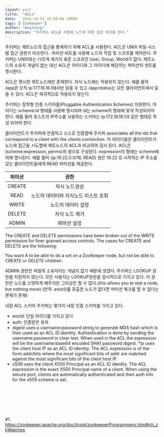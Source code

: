 ```yaml
---
layout: post
title:  "ACLs"
date:   2016-10-24 18:00:00 +0000
tags: ['Zookeeper']
author: "AngJoong"
description: "주키퍼는 ACL을 사용해 노드에 대한 접근 제어를 한다."
---
```


주키퍼는 제트노드의 접근을 통제하기 위해 ACL을 사용한다. ACL은 UNIX 파일 시스템 접근 권한가 비슷한다.: 퍼미션 비트를 사용해 노드의 작업 및 스코프를 제어한다. 주키퍼는 UNIX와는 다르게 세가지 표준 스코프인 User, Group, World가 없다. 제트노드의 소유자 개념이 없는 대신 ACL은 아이디와 그 아이디에 해당하는 퍼미션의 셋트를 명시한다.  
  
ACL은 명시한 제트노드에만 존재한다. 자식 노드에는 적용되지 않는다. 예를 들어 /app은 오직 ip:177.16.16.1에서만 읽을 수 있고 /app/status는 모든 클라이언트에서 읽을 수 있다. ACL은 재귀적으로 적용되지 않는다.  
  
주키퍼는 장착형 인증 스키마를(Pluggable Authentication Schemes) 지원한다. 아이디는 scheme:id 형태를 사용해 명시되며 id는 scheme의 형태에 맞게 작성되어야 한다. 예를 들어 호스트의 IP주소를 사용하는 스키마는 ip:172.16.16.1과 같은 형태로 작성 되어야 한다.  
  
클라이언트가 주키퍼에 연결하고 스스로 인증할때 주키퍼 associates all the ids that correspond to a client with the clients connection. 이 아이디들은 클라리언트가 노드에 접근을 시도할때 제트노드의 ACL과 비교하여 검사 된다. ACL은 (scheme:expression, perms)의 쌍으로 구성된다. expression의 형태는 scheme에 의해 명시된다. 예를 들어 (ip:19.22.0.0/16, READ) 쌍은 19.22 로 시작하는 IP 주소를 갖는 클라이언트들에게 READ 퍼미션을 제공한다.  
  
|퍼미션|권한|
|:---:|:---:|
|CREATE|자식 노드생성|
|READ|노드의 데이터와 자식노드 리스트 조회|
|WRITE|노드의 데이터 설정|
|DELETE|자식 노드 제거|
|ADMIN| 퍼미션 설정|
  
The CREATE and DELETE permissions have been broken out of the WRITE permission for finer grained access controls. The cases for CREATE and DELETE are the following:  
  
You want A to be able to do a set on a ZooKeeper node, but not be able to CREATE or DELETE children.  
  
ADMIN 권한은 파일의 소유자라는 개념이 없기 때문에 생겼다. 주키퍼는 LOOKUP 권한을 지원하지 않는다. 모든 사용자는 LOOKUP권한을 암시적으로 가지고 있다. 이 권한은 노드를 스탯하게 해주지만 그이상은 할 수 없다.(this allows you to stat a node, but nothing more) (만약 .exist()를 호출한 노드가 없다면 퍼미션 체크를 할 수 없다는 문제가 존재)  

내장 ACL 스키마
주키퍼는 몇가지 내장 인증 스키마를 가지고 있다.  

* world: 단일 아이디를 가지고 있다. 
* auth: 인증받은 유저
* digest uses a username:password string to generate MD5 hash which is then used as an ACL ID identity. Authentication is done by sending the username:password in clear text. When used in the ACL the expression will be the username:base64 encoded SHA1 password digest.
*ip uses the client host IP as an ACL ID identity. The ACL expression is of the form addr/bits where the most significant bits of addr are matched against the most significant bits of the client host IP.
* x509 uses the client X500 Principal as an ACL ID identity. The ACL expression is the exact X500 Principal name of a client. When using the secure port, clients are automatically authenticated and their auth info for the x509 scheme is set.

<br>
<br>
<br>
<br>
<br>

\#1. https://zookeeper.apache.org/doc/trunk/zookeeperProgrammers.html#ch_zkWatches
